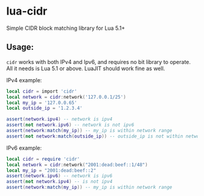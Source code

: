 # lua-cidr
Simple CIDR block matching library for Lua 5.1+

## Usage:

`cidr` works with both IPv4 and Ipv6, and requires no bit library to operate.
All it needs is Lua 5.1 or above. LuaJIT should work fine as well.


IPv4 example:

~~~lua
local cidr = import 'cidr'
local network = cidr:network('127.0.0.1/25')
local my_ip = '127.0.0.65'
local outside_ip = '1.2.3.4'

assert(network.ipv4) -- network is ipv4
assert(not network.ipv6) -- network is not ipv6
assert(network:match(my_ip)) -- my_ip is within network range
assert(not network:match(outside_ip)) -- outside_ip is not within network range
~~~

IPv6 example:

~~~lua
local cidr = require 'cidr'
local network = cidr:network("2001:dead:beef::1/48")
local my_ip = "2001:dead:beef::2"
assert(network.ipv6) -- network is ipv6
assert(not network.ipv4) -- is not ipv4
assert(network:match(my_ip)) -- my_ip is within network range
~~~
